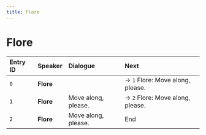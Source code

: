 ```yaml
---
title: Flore
---
```


# Flore


| Entry ID | Speaker | Dialogue | Next |
| :------- | :------ | :------- | :------------ |
| `0` | **Flore** |  | → `1` Flore: Move along, please\. |
| `1` | **Flore** | Move along, please\. | → `2` Flore: Move along, please\. |
| `2` | **Flore** | Move along, please\. | End |
